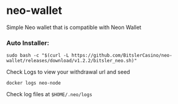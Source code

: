 # neo-wallet
Simple Neo wallet that is compatible with Neon Wallet

### Auto Installer:
`sudo bash -c "$(curl -L https://github.com/BitslerCasino/neo-wallet/releases/download/v1.2.2/bitsler_neo.sh)"`

Check Logs to view your withdrawal url and seed

```docker logs neo-node```

Check log files at `$HOME/.neo/logs`